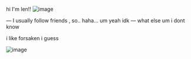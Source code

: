hi I'm len!!
![image](https://static.wikia.nocookie.net/forsaken2024/images/f/f4/Chance_prestige_1.jpg/revision/latest?cb=20250115180856)

— I usually follow friends , so.. haha... um yeah idk
— what else um i dont know

i like forsaken i guess

![image](https://forsaken2024.fandom.com/wiki/File:MAFIOSOREDESIGNRENDER.png)

